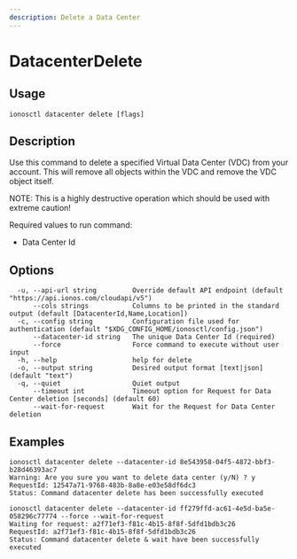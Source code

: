 ```yaml
---
description: Delete a Data Center
---
```


# DatacenterDelete

## Usage

```text
ionosctl datacenter delete [flags]
```

## Description

Use this command to delete a specified Virtual Data Center (VDC) from your account. This will remove all objects within the VDC and remove the VDC object itself. 

NOTE: This is a highly destructive operation which should be used with extreme caution!

Required values to run command:

* Data Center Id

## Options

```text
  -u, --api-url string         Override default API endpoint (default "https://api.ionos.com/cloudapi/v5")
      --cols strings           Columns to be printed in the standard output (default [DatacenterId,Name,Location])
  -c, --config string          Configuration file used for authentication (default "$XDG_CONFIG_HOME/ionosctl/config.json")
      --datacenter-id string   The unique Data Center Id (required)
      --force                  Force command to execute without user input
  -h, --help                   help for delete
  -o, --output string          Desired output format [text|json] (default "text")
  -q, --quiet                  Quiet output
      --timeout int            Timeout option for Request for Data Center deletion [seconds] (default 60)
      --wait-for-request       Wait for the Request for Data Center deletion
```

## Examples

```text
ionosctl datacenter delete --datacenter-id 8e543958-04f5-4872-bbf3-b28d46393ac7
Warning: Are you sure you want to delete data center (y/N) ? y
RequestId: 12547a71-9768-483b-8a8e-e03e58df6dc3
Status: Command datacenter delete has been successfully executed

ionosctl datacenter delete --datacenter-id ff279ffd-ac61-4e5d-ba5e-058296c77774 --force --wait-for-request
Waiting for request: a2f71ef3-f81c-4b15-8f8f-5dfd1bdb3c26
RequestId: a2f71ef3-f81c-4b15-8f8f-5dfd1bdb3c26
Status: Command datacenter delete & wait have been successfully executed
```

